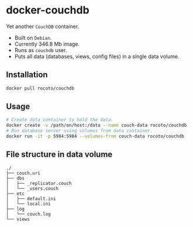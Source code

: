 # docker-couchdb

Yet another `CouchDB` container.

* Built on `Debian`.
* Currently 346.8 Mb image.
* Runs as `couchdb` user.
* Puts all data (databases, views, config files) in a single data volume.

## Installation

```sh
docker pull rocoto/couchdb
```

## Usage

```sh
# Create data container to hold the data.
docker create -v /path/on/host:/data --name couch-data rocoto/couchdb
# Run database server using volumes from data container.
docker run -it -p 5984:5984 --volumes-from couch-data rocoto/couchdb
```

## File structure in data volume

```
./
├── couch.uri
├── dbs
│   ├── _replicator.couch
│   └── _users.couch
├── etc
│   ├── default.ini
│   └── local.ini
├── log
│   └── couch.log
└── views
```
